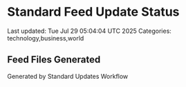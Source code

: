 # Standard Feed Update Status
Last updated: Tue Jul 29 05:04:04 UTC 2025
Categories: technology,business,world

## Feed Files Generated

Generated by Standard Updates Workflow
